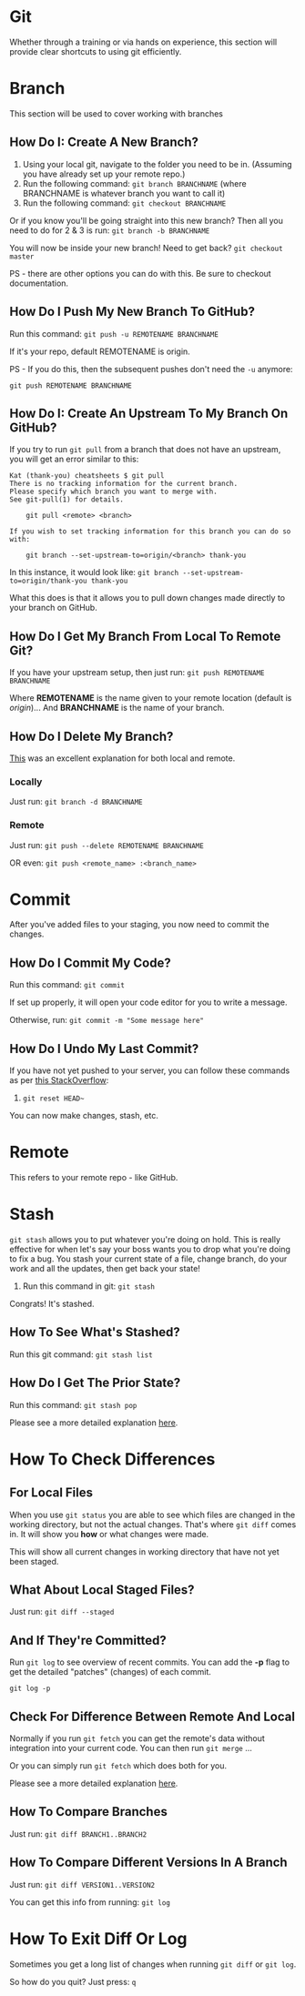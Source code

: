 # Git

Whether through a training or via hands on experience, this section will provide clear shortcuts to using git efficiently.

# Branch

This section will be used to cover working with branches

## How Do I:  Create A New Branch?

1. Using your local git, navigate to the folder you need to be in. (Assuming you have already set up your remote repo.)
2. Run the following command:  `git branch BRANCHNAME` (where BRANCHNAME is whatever branch you want to call it)
3. Run the following command: `git checkout BRANCHNAME`

Or if you know you'll be going straight into this new branch?
Then all you need to do for 2 & 3 is run: `git branch -b BRANCHNAME`

You will now be inside your new branch! Need to get back?
`git checkout master`

PS - there are other options you can do with this. Be sure to checkout documentation.

## How Do I Push My New Branch To GitHub?

Run this command:  `git push -u REMOTENAME BRANCHNAME`

If it's your repo, default REMOTENAME is origin.

PS - If you do this, then the subsequent pushes don't need the `-u` anymore:
```
git push REMOTENAME BRANCHNAME
```

## How Do I:  Create An Upstream To My Branch On GitHub?

If you try to run `git pull` from a branch that does not have an upstream, you will get an error similar to this:

```
Kat (thank-you) cheatsheets $ git pull
There is no tracking information for the current branch.
Please specify which branch you want to merge with.
See git-pull(1) for details.

    git pull <remote> <branch>

If you wish to set tracking information for this branch you can do so with:

    git branch --set-upstream-to=origin/<branch> thank-you
```

In this instance, it would look like:  `git branch --set-upstream-to=origin/thank-you thank-you`

What this does is that it allows you to pull down changes made directly to your branch on GitHub.

## How Do I Get My Branch From Local To Remote Git?

If you have your upstream setup, then just run:  `git push REMOTENAME BRANCHNAME`

Where __REMOTENAME__ is the name given to your remote location (default is _origin_)...
And **BRANCHNAME** is the name of your branch.

## How Do I Delete My Branch?

[This](https://stackoverflow.com/questions/2003505/how-do-i-delete-a-git-branch-both-locally-and-remotely?rq=1) was an excellent explanation for both local and remote.

### Locally

Just run:  `git branch -d BRANCHNAME`

### Remote

Just run:  `git push --delete REMOTENAME BRANCHNAME`

OR even:  `git push <remote_name> :<branch_name>`

# Commit

After you've added files to your staging, you now need to commit the changes.

## How Do I Commit My Code?

Run this command:  `git commit`

If set up properly, it will open your code editor for you to write a message.

Otherwise, run:  `git commit -m "Some message here"`

## How Do I Undo My Last Commit?

If you have not yet pushed to your server, you can follow these commands as per [this StackOverflow](https://stackoverflow.com/a/927386/10474024):

1. `git reset HEAD~`

You can now make changes, stash, etc.

# Remote

This refers to your remote repo - like GitHub.

# Stash

`git stash` allows you to put whatever you're doing on hold. This is really effective for when let's say your boss wants you to drop what you're doing to fix a bug. You stash your current state of a file, change branch, do your work and all the updates, then get back your state!

1. Run this command in git:  `git stash`

Congrats! It's stashed.

## How To See What's Stashed?

Run this git command:  `git stash list`

## How Do I Get The Prior State?

Run this command:  `git stash pop`

Please see a more detailed explanation [here](https://git-scm.com/docs/git-stash).

# How To Check Differences

## For Local Files

When you use `git status` you are able to see which files are changed in the working directory, but not the actual changes. That's where `git diff` comes in. It will show you **how** or what changes were made.

This will show all current changes in working directory that have not yet been staged.

## What About Local Staged Files?

Just run: `git diff --staged`

## And If They're Committed?

Run `git log` to see overview of recent commits. You can add the **-p** flag to get the detailed "patches" (changes) of each commit.

`git log -p`

## Check For Difference Between Remote And Local

Normally if you run `git fetch` you can get the remote's data without integration into your current code. You can then run `git merge` ...

Or you can simply run `git fetch` which does both for you.

Please see a more detailed explanation [here](https://git-scm.com/docs/git-stash).

## How To Compare Branches

Just run: `git diff BRANCH1..BRANCH2`

## How To Compare Different Versions In A Branch

Just run:  `git diff VERSION1..VERSION2`

You can get this info from running: `git log`

# How To Exit Diff Or Log

Sometimes you get a long list of changes when running `git diff` or `git log`.

So how do you quit? Just press: `q`
